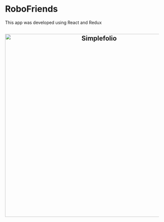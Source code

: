 # RoboFriends

This app was developed using React and Redux

<h2 align="center">
  <img src="https://github.com/radamesvaz/readme-expamples/blob/master/robofriends-start.png" alt="Simplefolio" width="600px" />
  <br>
</h2>
